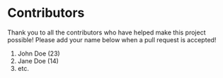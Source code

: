 # Contributors

Thank you to all the contributors who have helped make this project possible!
Please add your name below when a pull request is accepted!

1. John Doe (23)
2. Jane Doe (14)
3. etc.

